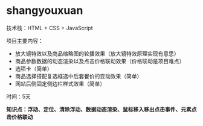 # shangyouxuan

技术栈：HTML + CSS + JavaScript

项目主要内容：

- 放大镜特效以及商品缩略图的轮播效果（放大镜特效原理实现有意思）
- 商品参数数据的动态渲染以及点击价格联动效果（价格联动是项目难点）
- 选项卡（简单）
- 商品选择搭配复选框选中后套餐价的变动效果（简单）
- 网站后侧固定侧边栏样式效果（简单）

时间：5天

**知识点：浮动、定位、清除浮动、数据动态渲染、鼠标移入移出点击事件、元素点击价格联动**
